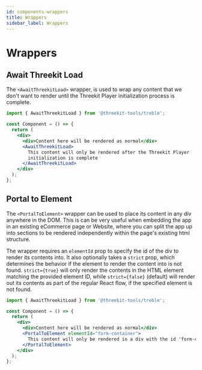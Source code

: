 ```yaml
---
id: components-wrappers
title: Wrappers
sidebar_label: Wrappers
---
```


# Wrappers

## Await Threekit Load

The `<AwaitThreekitLoad>` wrapper, is used to wrap any content that we don't want to render until the Threekit Player initialization process is complete.

```jsx
import { AwaitThreekitLoad } from '@threekit-tools/treble';

const Component = () => {
  return (
    <div>
      <div>Content here will be rendered as normal</div>
      <AwaitThreekitLoad>
        This content will only be rendered after the Threekit Player
        initialization is complete
      </AwaitThreekitLoad>
    </div>
  );
};
```

## Portal to Element

The `<PortalToElement>` wrapper can be used to place its content in any div anywhere in the DOM. This is can be very useful when embedding the app in an existing eCommerce page or Website, where you can split the app up into sections to be rendered independently within the page's existing html structure.

The wrapper requires an `elementId` prop to specify the id of the div to render its contents into. It also optionally takes a `strict` prop, which determines the behavior if the element to render the content into is not found. `strict={true}` will only render the contents in the HTML element matching the provided element ID, while `strict={false}` (default) will render out its contents as part of the regular React flow, if the specified element is not found.

```jsx
import { AwaitThreekitLoad } from '@threekit-tools/treble';

const Component = () => {
  return (
    <div>
      <div>Content here will be rendered as normal</div>
      <PortalToElement elementId="form-container">
        This content will only be rendered in a div with the id 'form-container'
      </PortalToElement>
    </div>
  );
};
```

